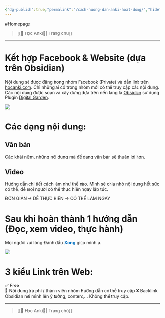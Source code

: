 ```yaml
---
{"dg-publish":true,"permalink":"/cach-huong-dan-anki-hoat-dong/","hide":true,"noteIcon":1}
---
```


#Homepage

> [[🌟 Học Anki🌟\| Trang chủ]]

___

# Kết hợp Facebook & Website (dựa trên Obsidian)

Nội dung sẽ được đăng trong nhóm Facebook (Private) và dẫn link trên [hocanki.com](https://hocanki.com/).
Chỉ những ai có trong nhóm mới có thể truy cập các nội dung.
Các nội dung được soạn và xây dựng dựa trên nền tảng là [Obsidian](https://obsidian.md/) sử dụng Plugin [Digital Garden](https://github.com/oleeskild/obsidian-digital-garden).

![](https://i.imgur.com/9l5zKUR.png)

# Các dạng nội dung:

## Văn bản
Các khái niệm, những nội dung mà để dạng văn bản sẽ thuận lợi hơn.

## Video
Hướng dẫn chi tiết cách làm như thế nào.
Mình sẽ chia nhỏ nội dung hết sức có thể, để mọi người có thể thực hiện ngay lập tức.

ĐƠN GIẢN → DỄ THỰC HIỆN → CÓ THỂ LÀM NGAY

# Sau khi hoàn thành 1 hướng dẫn (Đọc, xem video, thực hành)
Mọi người vui lòng Đánh dấu **<font color="#0070c0">Xong</font>** giúp mình ạ.

![](https://i.imgur.com/qd9yt7M.png)


# 3 kiểu Link trên Web:

✅ Free  
👑 Nội dung trả phí / thành viên nhóm Hướng dẫn có thể truy cập
❌ Backlink Obsidian nơi mình lên ý tưởng, content,... Không thể truy cập.

___

> [[🌟 Học Anki🌟\| Trang chủ]]
